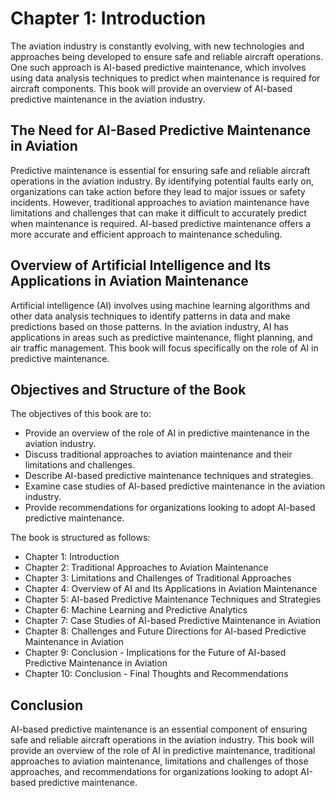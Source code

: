 Chapter 1: Introduction
=======================

The aviation industry is constantly evolving, with new technologies and approaches being developed to ensure safe and reliable aircraft operations. One such approach is AI-based predictive maintenance, which involves using data analysis techniques to predict when maintenance is required for aircraft components. This book will provide an overview of AI-based predictive maintenance in the aviation industry.

The Need for AI-Based Predictive Maintenance in Aviation
--------------------------------------------------------

Predictive maintenance is essential for ensuring safe and reliable aircraft operations in the aviation industry. By identifying potential faults early on, organizations can take action before they lead to major issues or safety incidents. However, traditional approaches to aviation maintenance have limitations and challenges that can make it difficult to accurately predict when maintenance is required. AI-based predictive maintenance offers a more accurate and efficient approach to maintenance scheduling.

Overview of Artificial Intelligence and Its Applications in Aviation Maintenance
--------------------------------------------------------------------------------

Artificial intelligence (AI) involves using machine learning algorithms and other data analysis techniques to identify patterns in data and make predictions based on those patterns. In the aviation industry, AI has applications in areas such as predictive maintenance, flight planning, and air traffic management. This book will focus specifically on the role of AI in predictive maintenance.

Objectives and Structure of the Book
------------------------------------

The objectives of this book are to:

* Provide an overview of the role of AI in predictive maintenance in the aviation industry.
* Discuss traditional approaches to aviation maintenance and their limitations and challenges.
* Describe AI-based predictive maintenance techniques and strategies.
* Examine case studies of AI-based predictive maintenance in the aviation industry.
* Provide recommendations for organizations looking to adopt AI-based predictive maintenance.

The book is structured as follows:

* Chapter 1: Introduction
* Chapter 2: Traditional Approaches to Aviation Maintenance
* Chapter 3: Limitations and Challenges of Traditional Approaches
* Chapter 4: Overview of AI and Its Applications in Aviation Maintenance
* Chapter 5: AI-based Predictive Maintenance Techniques and Strategies
* Chapter 6: Machine Learning and Predictive Analytics
* Chapter 7: Case Studies of AI-based Predictive Maintenance in Aviation
* Chapter 8: Challenges and Future Directions for AI-based Predictive Maintenance in Aviation
* Chapter 9: Conclusion - Implications for the Future of AI-based Predictive Maintenance in Aviation
* Chapter 10: Conclusion - Final Thoughts and Recommendations

Conclusion
----------

AI-based predictive maintenance is an essential component of ensuring safe and reliable aircraft operations in the aviation industry. This book will provide an overview of the role of AI in predictive maintenance, traditional approaches to aviation maintenance, limitations and challenges of those approaches, and recommendations for organizations looking to adopt AI-based predictive maintenance.
